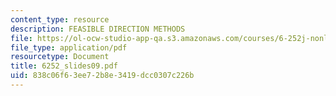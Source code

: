 ```yaml
---
content_type: resource
description: FEASIBLE DIRECTION METHODS
file: https://ol-ocw-studio-app-qa.s3.amazonaws.com/courses/6-252j-nonlinear-programming-spring-2003/838c06f63ee72b8e3419dcc0307c226b_6252_slides09.pdf
file_type: application/pdf
resourcetype: Document
title: 6252_slides09.pdf
uid: 838c06f6-3ee7-2b8e-3419-dcc0307c226b
---
```

